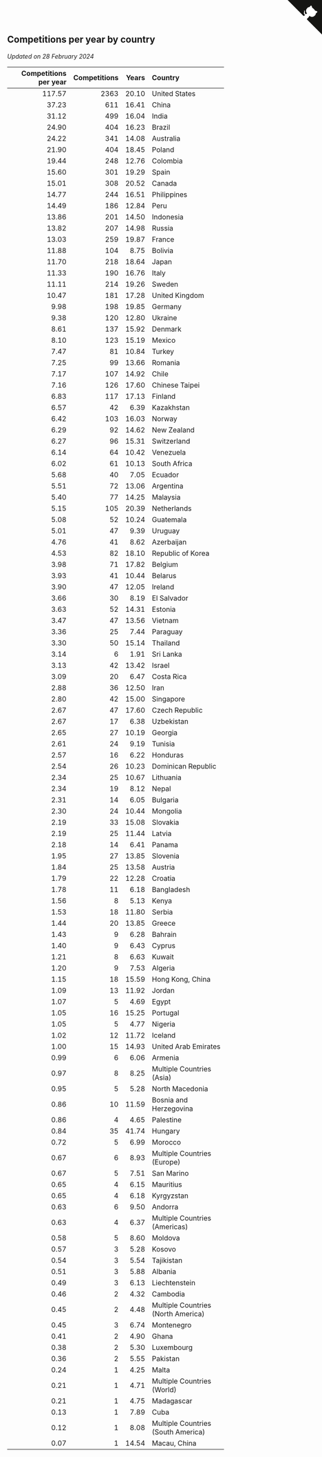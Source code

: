 ## Competitions per year by country

*Updated on 28 February 2024*

| Competitions per year | Competitions | Years | Country |
| ---: | ---: | ---: | :--- |
| 117.57 | 2363 | 20.10 | United States |
| 37.23 | 611 | 16.41 | China |
| 31.12 | 499 | 16.04 | India |
| 24.90 | 404 | 16.23 | Brazil |
| 24.22 | 341 | 14.08 | Australia |
| 21.90 | 404 | 18.45 | Poland |
| 19.44 | 248 | 12.76 | Colombia |
| 15.60 | 301 | 19.29 | Spain |
| 15.01 | 308 | 20.52 | Canada |
| 14.77 | 244 | 16.51 | Philippines |
| 14.49 | 186 | 12.84 | Peru |
| 13.86 | 201 | 14.50 | Indonesia |
| 13.82 | 207 | 14.98 | Russia |
| 13.03 | 259 | 19.87 | France |
| 11.88 | 104 | 8.75 | Bolivia |
| 11.70 | 218 | 18.64 | Japan |
| 11.33 | 190 | 16.76 | Italy |
| 11.11 | 214 | 19.26 | Sweden |
| 10.47 | 181 | 17.28 | United Kingdom |
| 9.98 | 198 | 19.85 | Germany |
| 9.38 | 120 | 12.80 | Ukraine |
| 8.61 | 137 | 15.92 | Denmark |
| 8.10 | 123 | 15.19 | Mexico |
| 7.47 | 81 | 10.84 | Turkey |
| 7.25 | 99 | 13.66 | Romania |
| 7.17 | 107 | 14.92 | Chile |
| 7.16 | 126 | 17.60 | Chinese Taipei |
| 6.83 | 117 | 17.13 | Finland |
| 6.57 | 42 | 6.39 | Kazakhstan |
| 6.42 | 103 | 16.03 | Norway |
| 6.29 | 92 | 14.62 | New Zealand |
| 6.27 | 96 | 15.31 | Switzerland |
| 6.14 | 64 | 10.42 | Venezuela |
| 6.02 | 61 | 10.13 | South Africa |
| 5.68 | 40 | 7.05 | Ecuador |
| 5.51 | 72 | 13.06 | Argentina |
| 5.40 | 77 | 14.25 | Malaysia |
| 5.15 | 105 | 20.39 | Netherlands |
| 5.08 | 52 | 10.24 | Guatemala |
| 5.01 | 47 | 9.39 | Uruguay |
| 4.76 | 41 | 8.62 | Azerbaijan |
| 4.53 | 82 | 18.10 | Republic of Korea |
| 3.98 | 71 | 17.82 | Belgium |
| 3.93 | 41 | 10.44 | Belarus |
| 3.90 | 47 | 12.05 | Ireland |
| 3.66 | 30 | 8.19 | El Salvador |
| 3.63 | 52 | 14.31 | Estonia |
| 3.47 | 47 | 13.56 | Vietnam |
| 3.36 | 25 | 7.44 | Paraguay |
| 3.30 | 50 | 15.14 | Thailand |
| 3.14 | 6 | 1.91 | Sri Lanka |
| 3.13 | 42 | 13.42 | Israel |
| 3.09 | 20 | 6.47 | Costa Rica |
| 2.88 | 36 | 12.50 | Iran |
| 2.80 | 42 | 15.00 | Singapore |
| 2.67 | 47 | 17.60 | Czech Republic |
| 2.67 | 17 | 6.38 | Uzbekistan |
| 2.65 | 27 | 10.19 | Georgia |
| 2.61 | 24 | 9.19 | Tunisia |
| 2.57 | 16 | 6.22 | Honduras |
| 2.54 | 26 | 10.23 | Dominican Republic |
| 2.34 | 25 | 10.67 | Lithuania |
| 2.34 | 19 | 8.12 | Nepal |
| 2.31 | 14 | 6.05 | Bulgaria |
| 2.30 | 24 | 10.44 | Mongolia |
| 2.19 | 33 | 15.08 | Slovakia |
| 2.19 | 25 | 11.44 | Latvia |
| 2.18 | 14 | 6.41 | Panama |
| 1.95 | 27 | 13.85 | Slovenia |
| 1.84 | 25 | 13.58 | Austria |
| 1.79 | 22 | 12.28 | Croatia |
| 1.78 | 11 | 6.18 | Bangladesh |
| 1.56 | 8 | 5.13 | Kenya |
| 1.53 | 18 | 11.80 | Serbia |
| 1.44 | 20 | 13.85 | Greece |
| 1.43 | 9 | 6.28 | Bahrain |
| 1.40 | 9 | 6.43 | Cyprus |
| 1.21 | 8 | 6.63 | Kuwait |
| 1.20 | 9 | 7.53 | Algeria |
| 1.15 | 18 | 15.59 | Hong Kong, China |
| 1.09 | 13 | 11.92 | Jordan |
| 1.07 | 5 | 4.69 | Egypt |
| 1.05 | 16 | 15.25 | Portugal |
| 1.05 | 5 | 4.77 | Nigeria |
| 1.02 | 12 | 11.72 | Iceland |
| 1.00 | 15 | 14.93 | United Arab Emirates |
| 0.99 | 6 | 6.06 | Armenia |
| 0.97 | 8 | 8.25 | Multiple Countries (Asia) |
| 0.95 | 5 | 5.28 | North Macedonia |
| 0.86 | 10 | 11.59 | Bosnia and Herzegovina |
| 0.86 | 4 | 4.65 | Palestine |
| 0.84 | 35 | 41.74 | Hungary |
| 0.72 | 5 | 6.99 | Morocco |
| 0.67 | 6 | 8.93 | Multiple Countries (Europe) |
| 0.67 | 5 | 7.51 | San Marino |
| 0.65 | 4 | 6.15 | Mauritius |
| 0.65 | 4 | 6.18 | Kyrgyzstan |
| 0.63 | 6 | 9.50 | Andorra |
| 0.63 | 4 | 6.37 | Multiple Countries (Americas) |
| 0.58 | 5 | 8.60 | Moldova |
| 0.57 | 3 | 5.28 | Kosovo |
| 0.54 | 3 | 5.54 | Tajikistan |
| 0.51 | 3 | 5.88 | Albania |
| 0.49 | 3 | 6.13 | Liechtenstein |
| 0.46 | 2 | 4.32 | Cambodia |
| 0.45 | 2 | 4.48 | Multiple Countries (North America) |
| 0.45 | 3 | 6.74 | Montenegro |
| 0.41 | 2 | 4.90 | Ghana |
| 0.38 | 2 | 5.30 | Luxembourg |
| 0.36 | 2 | 5.55 | Pakistan |
| 0.24 | 1 | 4.25 | Malta |
| 0.21 | 1 | 4.71 | Multiple Countries (World) |
| 0.21 | 1 | 4.75 | Madagascar |
| 0.13 | 1 | 7.89 | Cuba |
| 0.12 | 1 | 8.08 | Multiple Countries (South America) |
| 0.07 | 1 | 14.54 | Macau, China |


<a href="https://github.com/jonatanklosko/wca_statistics" class="github-corner" aria-label="View source on Github"><svg width="80" height="80" viewBox="0 0 250 250" style="fill:#151513; color:#fff; position: absolute; top: 0; border: 0; right: 0;" aria-hidden="true"><path d="M0,0 L115,115 L130,115 L142,142 L250,250 L250,0 Z"></path><path d="M128.3,109.0 C113.8,99.7 119.0,89.6 119.0,89.6 C122.0,82.7 120.5,78.6 120.5,78.6 C119.2,72.0 123.4,76.3 123.4,76.3 C127.3,80.9 125.5,87.3 125.5,87.3 C122.9,97.6 130.6,101.9 134.4,103.2" fill="currentColor" style="transform-origin: 130px 106px;" class="octo-arm"></path><path d="M115.0,115.0 C114.9,115.1 118.7,116.5 119.8,115.4 L133.7,101.6 C136.9,99.2 139.9,98.4 142.2,98.6 C133.8,88.0 127.5,74.4 143.8,58.0 C148.5,53.4 154.0,51.2 159.7,51.0 C160.3,49.4 163.2,43.6 171.4,40.1 C171.4,40.1 176.1,42.5 178.8,56.2 C183.1,58.6 187.2,61.8 190.9,65.4 C194.5,69.0 197.7,73.2 200.1,77.6 C213.8,80.2 216.3,84.9 216.3,84.9 C212.7,93.1 206.9,96.0 205.4,96.6 C205.1,102.4 203.0,107.8 198.3,112.5 C181.9,128.9 168.3,122.5 157.7,114.1 C157.9,116.9 156.7,120.9 152.7,124.9 L141.0,136.5 C139.8,137.7 141.6,141.9 141.8,141.8 Z" fill="currentColor" class="octo-body"></path></svg></a><style>.github-corner:hover .octo-arm{animation:octocat-wave 560ms ease-in-out}@keyframes octocat-wave{0%,100%{transform:rotate(0)}20%,60%{transform:rotate(-25deg)}40%,80%{transform:rotate(10deg)}}@media (max-width:500px){.github-corner:hover .octo-arm{animation:none}.github-corner .octo-arm{animation:octocat-wave 560ms ease-in-out}}</style>
